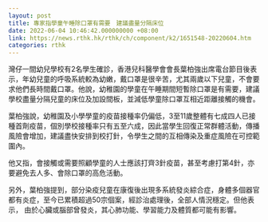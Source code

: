 ```yaml
---
layout: post
title: 專家指學童午睡除口罩有需要　建議盡量分隔床位
date: 2022-06-04 10:46:42.000000000 +08:00
link: https://news.rthk.hk/rthk/ch/component/k2/1651548-20220604.htm
categories: rthk
---
```


灣仔一間幼兒學校有2名學生確診，香港兒科醫學會會長葉柏強出席電台節目後表示，年幼兒童的呼吸系統較為幼嫩，戴口罩是很辛苦，尤其兩歲以下兒童，不會要求他們長時間戴口罩。他說，幼稚園的學童在午睡期間短暫除口罩是有需要，建議學校盡量分隔兒童的床位及加設間板，並減低學童除口罩互相近距離接觸的機會。

葉柏強說，幼稚園及小學學童的疫苗接種率仍偏低，3至11歲整體有七成四人已接種首劑疫苗，個別學校接種率只有五至六成，因此當學生回復正常群體活動，傳播風險會增加，建議盡快安排到校打針，令學生之間的互相傳染及重症風險在可控範圍內。

他又指，會接觸或需要照顧學童的人士應該打齊3針疫苗，甚至考慮打第4針，亦要避免去人多、會除口罩的高危活動。

另外，葉柏強提到，部分染疫兒童在康復後出現多系統發炎綜合症，身體多個器官都有炎症，至今已累積超過50宗個案，經診治處理後，全部人情況穩定。但他表示， 由於心臟或腦部曾發炎，其心肺功能、學習能力及體質都可能有影響。

